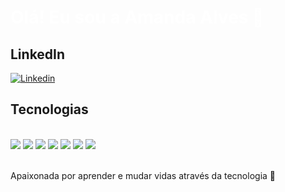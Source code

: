 <div>
  <h2 style="color: white; font-size: 2em;">Olá! Eu sou a Amanda Alves 👋</h2>
</div>


## LinkedIn

[![Linkedin](https://img.shields.io/badge/LinkedIn-0077B5?style=for-the-badge&logo=linkedin&logoColor=white)](https://www.linkedin.com/in/amanda-alves-440884287)

## Tecnologias

<div style = "display: inline_block"><br/>

<img src="https://img.shields.io/badge/Python-3776AB?style=for-the-badge&logo=python&logoColor=white"> 

<img src="https://img.shields.io/badge/HTML5-E34F26?style=for-the-badge&logo=html5&logoColor=white">

<img src="https://img.shields.io/badge/CSS-239120?&style=for-the-badge&logo=css3&logoColor=white"> 

<img src ="https://img.shields.io/badge/JavaScript-F7DF1E?style=for-the-badge&logo=javascript&logoColor=black">    

<img src="https://img.shields.io/badge/Django-092E20?style=for-the-badge&logo=django&logoColor=white">

<img src="https://img.shields.io/badge/Flask-000000?style=for-the-badge&logo=flask&logoColor=white">

<img src="https://img.shields.io/badge/MySQL-005C84?style=for-the-badge&logo=mysql&logoColor=white">

</div><br/>

Apaixonada por aprender e mudar vidas através da tecnologia 🚀
